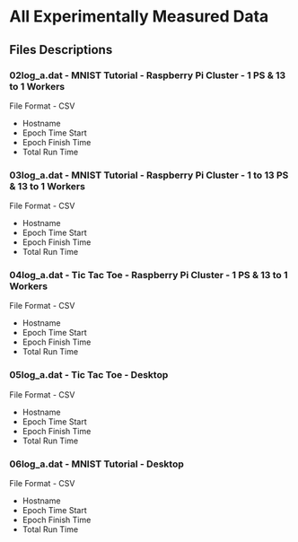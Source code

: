 #  All Experimentally Measured Data

## Files Descriptions

### 02log_a.dat - MNIST Tutorial - Raspberry Pi Cluster - 1 PS & 13 to 1 Workers
File Format - CSV
* Hostname
* Epoch Time Start
* Epoch Finish Time
* Total Run Time

### 03log_a.dat - MNIST Tutorial - Raspberry Pi Cluster - 1 to 13 PS & 13 to 1 Workers
File Format - CSV
* Hostname
* Epoch Time Start
* Epoch Finish Time
* Total Run Time


### 04log_a.dat - Tic Tac Toe - Raspberry Pi Cluster - 1 PS & 13 to 1 Workers
File Format - CSV
* Hostname
* Epoch Time Start
* Epoch Finish Time
* Total Run Time


### 05log_a.dat - Tic Tac Toe - Desktop
File Format - CSV
* Hostname
* Epoch Time Start
* Epoch Finish Time
* Total Run Time


### 06log_a.dat - MNIST Tutorial - Desktop
File Format - CSV
* Hostname
* Epoch Time Start
* Epoch Finish Time
* Total Run Time
